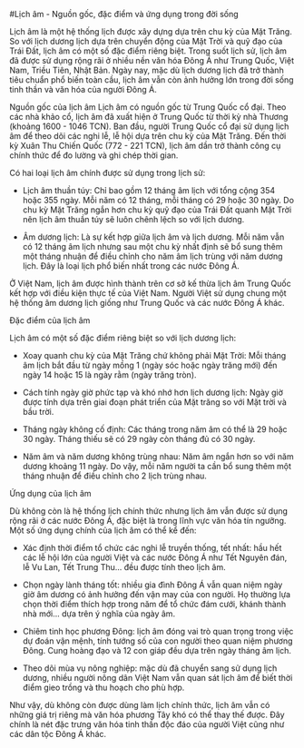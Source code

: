 #Lịch âm - Nguồn gốc, đặc điểm và ứng dụng trong đời sống

Lịch âm là một hệ thống lịch được xây dựng dựa trên chu kỳ của Mặt Trăng. So với lịch dương lịch dựa trên chuyển động của Mặt Trời và quỹ đạo của Trái Đất, lịch âm có một số đặc điểm riêng biệt. Trong suốt lịch sử, lịch âm đã được sử dụng rộng rãi ở nhiều nền văn hóa Đông Á như Trung Quốc, Việt Nam, Triều Tiên, Nhật Bản. Ngày nay, mặc dù lịch dương lịch đã trở thành tiêu chuẩn phổ biến toàn cầu, lịch âm vẫn còn ảnh hưởng lớn trong đời sống tinh thần và văn hóa của người Đông Á.

Nguồn gốc của lịch âm
Lịch âm có nguồn gốc từ Trung Quốc cổ đại. Theo các nhà khảo cổ, lịch âm đã xuất hiện ở Trung Quốc từ thời kỳ nhà Thương (khoảng 1600 - 1046 TCN). Ban đầu, người Trung Quốc cổ đại sử dụng lịch âm để theo dõi các nghi lễ, lễ hội dựa trên chu kỳ của Mặt Trăng. Đến thời kỳ Xuân Thu Chiến Quốc (772 - 221 TCN), lịch âm dần trở thành công cụ chính thức để đo lường và ghi chép thời gian.

Có hai loại lịch âm chính được sử dụng trong lịch sử:

- Lịch âm thuần túy: Chỉ bao gồm 12 tháng âm lịch với tổng cộng 354 hoặc 355 ngày. Mỗi năm có 12 tháng, mỗi tháng có 29 hoặc 30 ngày. Do chu kỳ Mặt Trăng ngắn hơn chu kỳ quỹ đạo của Trái Đất quanh Mặt Trời nên lịch âm thuần túy sẽ luôn chênh lệch so với lịch dương.

- Âm dương lịch: Là sự kết hợp giữa lịch âm và lịch dương. Mỗi năm vẫn có 12 tháng âm lịch nhưng sau một chu kỳ nhất định sẽ bổ sung thêm một tháng nhuận để điều chỉnh cho năm âm lịch trùng với năm dương lịch. Đây là loại lịch phổ biến nhất trong các nước Đông Á.

Ở Việt Nam, lịch âm được hình thành trên cơ sở kế thừa lịch âm Trung Quốc kết hợp với điều kiện thực tế của Việt Nam. Người Việt sử dụng chung một hệ thống âm dương lịch giống như Trung Quốc và các nước Đông Á khác.

Đặc điểm của lịch âm

Lịch âm có một số đặc điểm riêng biệt so với lịch dương lịch:

- Xoay quanh chu kỳ của Mặt Trăng chứ không phải Mặt Trời: Mỗi tháng âm lịch bắt đầu từ ngày mồng 1 (ngày sóc hoặc ngày trăng mới) đến ngày 14 hoặc 15 là ngày rằm (ngày trăng tròn).

- Cách tính ngày giờ phức tạp và khó nhớ hơn lịch dương lịch: Ngày giờ được tính dựa trên giai đoạn phát triển của Mặt trăng so với Mặt trời và bầu trời. 

- Tháng ngày không cố định: Các tháng trong năm âm có thể là 29 hoặc 30 ngày. Tháng thiếu sẽ có 29 ngày còn tháng đủ có 30 ngày.

- Năm âm và năm dương không trùng nhau: Năm âm ngắn hơn so với năm dương khoảng 11 ngày. Do vậy, mỗi năm người ta cần bổ sung thêm một tháng nhuận để điều chỉnh cho 2 lịch trùng nhau.

Ứng dụng của lịch âm 

Dù không còn là hệ thống lịch chính thức nhưng lịch âm vẫn được sử dụng rộng rãi ở các nước Đông Á, đặc biệt là trong lĩnh vực văn hóa tín ngưỡng. Một số ứng dụng chính của lịch âm có thể kể đến:

- Xác định thời điểm tổ chức các nghi lễ truyền thống, tết nhất: hầu hết các lễ hội lớn của người Việt và các nước Đông Á như Tết Nguyên đán, lễ Vu Lan, Tết Trung Thu... đều được tính theo lịch âm. 

- Chọn ngày lành tháng tốt: nhiều gia đình Đông Á vẫn quan niệm ngày giờ âm dương có ảnh hưởng đến vận may của con người. Họ thường lựa chọn thời điểm thích hợp trong năm để tổ chức đám cưới, khánh thành nhà mới... dựa trên ý nghĩa của ngày âm.

- Chiêm tinh học phương Đông: lịch âm đóng vai trò quan trọng trong việc dự đoán vận mệnh, tính tướng số của con người theo quan niệm phương Đông. Cung hoàng đạo và 12 con giáp đều dựa trên ngày tháng âm lịch.

- Theo dõi mùa vụ nông nghiệp: mặc dù đã chuyển sang sử dụng lịch dương, nhiều người nông dân Việt Nam vẫn quan sát lịch âm để biết thời điểm gieo trồng và thu hoạch cho phù hợp.

Như vậy, dù không còn được dùng làm lịch chính thức, lịch âm vẫn có những giá trị riêng mà văn hóa phương Tây khó có thể thay thế được. Đây chính là nét đặc trưng văn hóa tinh thần độc đáo của người Việt cũng như các dân tộc Đông Á khác.
